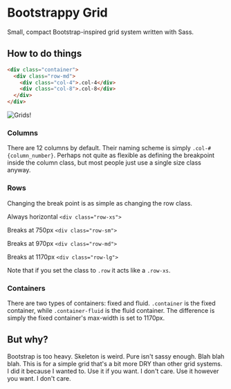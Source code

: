 Bootstrappy Grid
====

Small, compact Bootstrap-inspired grid system written with Sass.

## How to do things
```html
<div class="container">
  <div class="row-md">
    <div class="col-4">.col-4</div>
    <div class="col-8">.col-8</div>
  </div>
</div>
```

![Grids!](http://i.imgur.com/XEdv9rQ.png)

### Columns
There are 12 columns by default. Their naming scheme is simply `.col-#{column_number}`. Perhaps not quite as flexible as defining the breakpoint inside the column class, but most people just use a single size class anyway.


### Rows

Changing the break point is as simple as changing the row class.

Always horizontal
`<div class="row-xs">`

Breaks at 750px
`<div class="row-sm">`

Breaks at 970px
`<div class="row-md">`

Breaks at 1170px
`<div class="row-lg">`

Note that if you set the class to `.row` it acts like a `.row-xs`.

### Containers
There are two types of containers: fixed and fluid.
`.container` is the fixed container, while `.container-fluid` is the fluid container. The difference is simply the fixed container's max-width is set to 1170px.

## But why?
Bootstrap is too heavy. Skeleton is weird. Pure isn't sassy enough. Blah blah blah. This is for a simple grid that's a bit more DRY than other grid systems. I did it because I wanted to. Use it if you want. I don't care. Use it however you want. I don't care.
